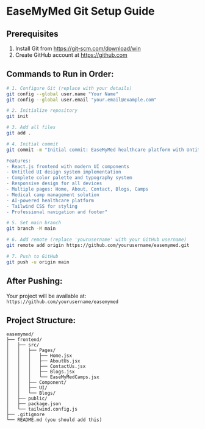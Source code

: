 # EaseMyMed Git Setup Guide

## Prerequisites
1. Install Git from https://git-scm.com/download/win
2. Create GitHub account at https://github.com

## Commands to Run in Order:

```bash
# 1. Configure Git (replace with your details)
git config --global user.name "Your Name"
git config --global user.email "your.email@example.com"

# 2. Initialize repository
git init

# 3. Add all files
git add .

# 4. Initial commit
git commit -m "Initial commit: EaseMyMed healthcare platform with Untitled UI design system

Features:
- React.js frontend with modern UI components
- Untitled UI design system implementation
- Complete color palette and typography system
- Responsive design for all devices
- Multiple pages: Home, About, Contact, Blogs, Camps
- Medical camp management solution
- AI-powered healthcare platform
- Tailwind CSS for styling
- Professional navigation and footer"

# 5. Set main branch
git branch -M main

# 6. Add remote (replace 'yourusername' with your GitHub username)
git remote add origin https://github.com/yourusername/easemymed.git

# 7. Push to GitHub
git push -u origin main
```

## After Pushing:

Your project will be available at:
`https://github.com/yourusername/easemymed`

## Project Structure:
```
easemymed/
├── frontend/
│   ├── src/
│   │   ├── Pages/
│   │   │   ├── Home.jsx
│   │   │   ├── AboutUs.jsx
│   │   │   ├── ContactUs.jsx
│   │   │   ├── Blogs.jsx
│   │   │   └── EaseMyMedCamps.jsx
│   │   ├── Component/
│   │   ├── UI/
│   │   └── Blogs/
│   ├── public/
│   ├── package.json
│   └── tailwind.config.js
├── .gitignore
└── README.md (you should add this)
```